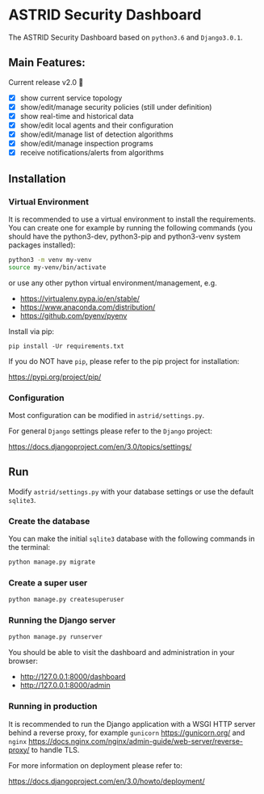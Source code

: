 # ASTRID Security Dashboard

The ASTRID Security Dashboard based on `python3.6` and `Django3.0.1`.

## Main Features:

Current release v2.0 :tada:

- [x] show current service topology
- [x] show/edit/manage security policies (still under definition)
- [x] show real-time and historical data
- [x] show/edit local agents and their configuration
- [x] show/edit/manage list of detection algorithms
- [x] show/edit/manage inspection programs
- [x] receive notifications/alerts from algorithms

## Installation

### Virtual Environment

It is recommended to use a virtual environment to install the requirements. You can create one for example by running the following commands (you should have the python3-dev, python3-pip and python3-venv system packages installed):

```bash
python3 -m venv my-venv
source my-venv/bin/activate
```

or use any other python virtual environment/management, e.g.

- https://virtualenv.pypa.io/en/stable/
- https://www.anaconda.com/distribution/
- https://github.com/pyenv/pyenv

Install via pip:

```
pip install -Ur requirements.txt
```

If you do NOT have `pip`, please refer to the pip project for installation:

https://pypi.org/project/pip/

### Configuration

Most configuration can be modified in `astrid/settings.py`.

For general `Django` settings please refer to the `Django` project:

https://docs.djangoproject.com/en/3.0/topics/settings/

## Run

Modify `astrid/settings.py` with your database settings or use the default `sqlite3`.

### Create the database

You can make the initial `sqlite3` database with the following commands in the terminal:

```bash
python manage.py migrate
```
### Create a super user

```bash
python manage.py createsuperuser
```

### Running the Django server

```bash
python manage.py runserver
```

You should be able to visit the dashboard and administration in your browser:

- http://127.0.0.1:8000/dashboard
- http://127.0.0.1:8000/admin

### Running in production
It is recommended to run the Django application with a WSGI HTTP server behind a reverse proxy, for example `gunicorn` https://gunicorn.org/ and `nginx` https://docs.nginx.com/nginx/admin-guide/web-server/reverse-proxy/ to handle TLS.

For more information on deployment please refer to:

https://docs.djangoproject.com/en/3.0/howto/deployment/